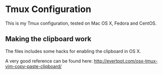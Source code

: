 # Tmux Configuration

This is my Tmux configuration, tested on Mac OS X, Fedora and CentOS.

## Making the clipboard work

The files includes some hacks for enabling the clipboard in OS X.

A very good reference can be found here:
http://evertpot.com/osx-tmux-vim-copy-paste-clipboard/


